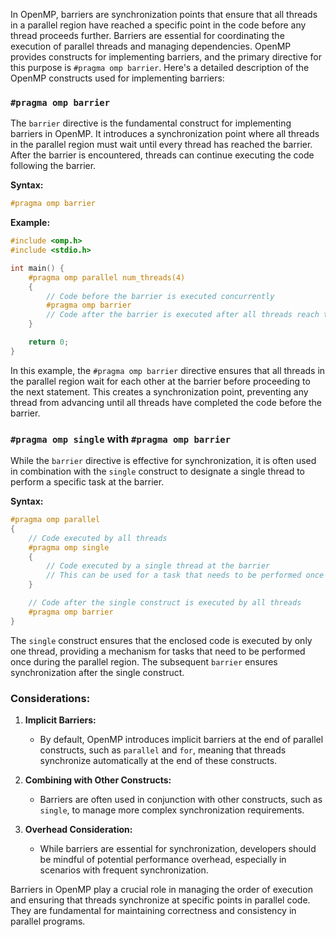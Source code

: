 In OpenMP, barriers are synchronization points that ensure that all threads in a parallel region have reached a specific point in the code before any thread proceeds further. Barriers are essential for coordinating the execution of parallel threads and managing dependencies. OpenMP provides constructs for implementing barriers, and the primary directive for this purpose is `#pragma omp barrier`. Here's a detailed description of the OpenMP constructs used for implementing barriers:

### `#pragma omp barrier`

The `barrier` directive is the fundamental construct for implementing barriers in OpenMP. It introduces a synchronization point where all threads in the parallel region must wait until every thread has reached the barrier. After the barrier is encountered, threads can continue executing the code following the barrier.

**Syntax:**

```c
#pragma omp barrier
```

**Example:**

```c
#include <omp.h>
#include <stdio.h>

int main() {
    #pragma omp parallel num_threads(4)
    {
        // Code before the barrier is executed concurrently
        #pragma omp barrier
        // Code after the barrier is executed after all threads reach this point
    }

    return 0;
}
```

In this example, the `#pragma omp barrier` directive ensures that all threads in the parallel region wait for each other at the barrier before proceeding to the next statement. This creates a synchronization point, preventing any thread from advancing until all threads have completed the code before the barrier.

### `#pragma omp single` with `#pragma omp barrier`

While the `barrier` directive is effective for synchronization, it is often used in combination with the `single` construct to designate a single thread to perform a specific task at the barrier.

**Syntax:**

```c
#pragma omp parallel
{
    // Code executed by all threads
    #pragma omp single
    {
        // Code executed by a single thread at the barrier
        // This can be used for a task that needs to be performed once
    }

    // Code after the single construct is executed by all threads
    #pragma omp barrier
}
```

The `single` construct ensures that the enclosed code is executed by only one thread, providing a mechanism for tasks that need to be performed once during the parallel region. The subsequent `barrier` ensures synchronization after the single construct.

### Considerations:

1. **Implicit Barriers:**
   - By default, OpenMP introduces implicit barriers at the end of parallel constructs, such as `parallel` and `for`, meaning that threads synchronize automatically at the end of these constructs.

2. **Combining with Other Constructs:**
   - Barriers are often used in conjunction with other constructs, such as `single`, to manage more complex synchronization requirements.

3. **Overhead Consideration:**
   - While barriers are essential for synchronization, developers should be mindful of potential performance overhead, especially in scenarios with frequent synchronization.

Barriers in OpenMP play a crucial role in managing the order of execution and ensuring that threads synchronize at specific points in parallel code. They are fundamental for maintaining correctness and consistency in parallel programs.

